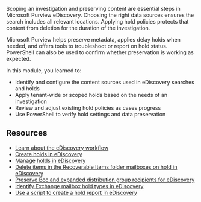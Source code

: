 Scoping an investigation and preserving content are essential steps in Microsoft Purview eDiscovery. Choosing the right data sources ensures the search includes all relevant locations. Applying hold policies protects that content from deletion for the duration of the investigation.

Microsoft Purview helps preserve metadata, applies delay holds when needed, and offers tools to troubleshoot or report on hold status. PowerShell can also be used to confirm whether preservation is working as expected.

In this module, you learned to:

- Identify and configure the content sources used in eDiscovery searches and holds
- Apply tenant-wide or scoped holds based on the needs of an investigation
- Review and adjust existing hold policies as cases progress
- Use PowerShell to verify hold settings and data preservation

## Resources

- [Learn about the eDiscovery workflow](/purview/edisc-workflow)
- [Create holds in eDiscovery](/purview/edisc-hold-create)
- [Manage holds in eDiscovery](/purview/edisc-hold-manage)
- [Delete items in the Recoverable Items folder mailboxes on hold in eDiscovery](/purview/edisc-hold-delete-recoverable-items)
- [Preserve Bcc and expanded distribution group recipients for eDiscovery](/purview/edisc-hold-preserve-recipients)
- [Identify Exchange mailbox hold types in eDiscovery](/purview/edisc-hold-types-mailboxes)
- [Use a script to create a hold report in eDiscovery](/purview/edisc-hold-report-script)
